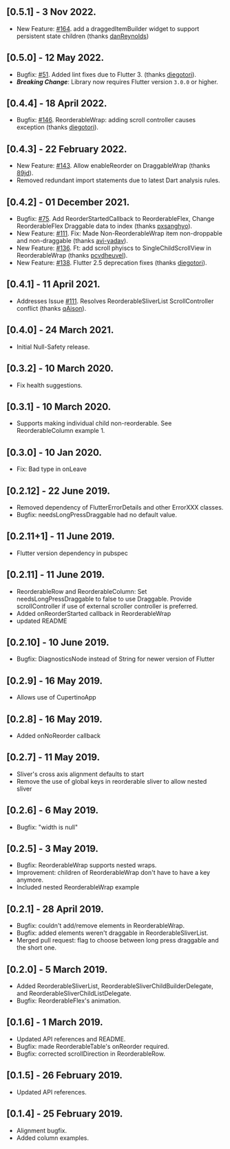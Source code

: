 ## [0.5.1] - 3 Nov 2022.
* New Feature: [#164](https://github.com/hanshengchiu/reorderables/pull/164). add a draggedItemBuilder widget to support persistent state children (thanks [danReynolds](https://github.com/danReynolds))

## [0.5.0] - 12 May 2022.
* Bugfix: [#51](https://github.com/hanshengchiu/reorderables/issues/151). Added lint fixes due to Flutter 3.
  (thanks [diegotori](https://github.com/diegotori)).
* ***Breaking Change***: Library now requires Flutter version `3.0.0` or higher.

## [0.4.4] - 18 April 2022.
* Bugfix: [#146](https://github.com/hanshengchiu/reorderables/issues/146). ReorderableWrap: adding scroll controller causes exception
  (thanks [diegotori](https://github.com/diegotori)).

## [0.4.3] - 22 February 2022.
* New Feature: [#143](https://github.com/hanshengchiu/reorderables/pull/143). Allow enableReorder on DraggableWrap
  (thanks [89jd](https://github.com/89jd)).
* Removed redundant import statements due to latest Dart analysis rules.  

## [0.4.2] - 01 December 2021.
* Bugfix: [#75](https://github.com/hanshengchiu/reorderables/issues/75). Add ReorderStartedCallback to ReorderableFlex, Change ReorderableFlex Draggable data to index
  (thanks [pxsanghyo](https://github.com/pxsanghyo)).
* New Feature: [#111](https://github.com/hanshengchiu/reorderables/pull/121). Fix: Made Non-ReorderableWrap item non-droppable and non-draggable
  (thanks [avi-yadav](https://github.com/avi-yadav)).
* New Feature: [#136](https://github.com/hanshengchiu/reorderables/pull/136). Ft: add scroll phyiscs to SingleChildScrollView in ReorderableWrap
  (thanks [pcvdheuvel](https://github.com/pcvdheuvel)).
* New Feature: [#138](https://github.com/hanshengchiu/reorderables/pull/138). Flutter 2.5 deprecation fixes
  (thanks [diegotori](https://github.com/diegotori)).
  
## [0.4.1] - 11 April 2021.
* Addresses Issue [#111](https://github.com/hanshengchiu/reorderables/issues/111). Resolves ReorderableSliverList ScrollController conflict (thanks [qAison](https://github.com/qAison)).

## [0.4.0] - 24 March 2021.

* Initial Null-Safety release.

## [0.3.2] - 10 March 2020.
* Fix health suggestions.

## [0.3.1] - 10 March 2020.
* Supports making individual child non-reorderable. See ReorderableColumn example 1.

## [0.3.0] - 10 Jan 2020.
* Fix: Bad type in onLeave

## [0.2.12] - 22 June 2019.
* Removed dependency of FlutterErrorDetails and other ErrorXXX classes.
* Bugfix: needsLongPressDraggable had no default value.

## [0.2.11+1] - 11 June 2019.
* Flutter version dependency in pubspec

## [0.2.11] - 11 June 2019.

* ReorderableRow and ReorderableColumn:
Set needsLongPressDraggable to false to use Draggable.
Provide scrollController if use of external scroller controller is preferred.
* Added onReorderStarted callback in ReorderableWrap
* updated README

## [0.2.10] - 10 June 2019.

* Bugfix: DiagnosticsNode instead of String for newer version of Flutter

## [0.2.9] - 16 May 2019.

* Allows use of CupertinoApp

## [0.2.8] - 16 May 2019.

* Added onNoReorder callback

## [0.2.7] - 11 May 2019.

* Sliver's cross axis alignment defaults to start
* Remove the use of global keys in reorderable sliver to allow nested sliver

## [0.2.6] - 6 May 2019.

* Bugfix: "width is null"

## [0.2.5] - 3 May 2019.

* Bugfix: ReorderableWrap supports nested wraps.
* Improvement: children of ReorderableWrap don't have to have a key anymore.
* Included nested ReorderableWrap example

## [0.2.1] - 28 April 2019.

* Bugfix: couldn't add/remove elements in ReorderableWrap.
* Bugfix: added elements weren't draggable in ReorderableSliverList.
* Merged pull request: flag to choose between long press draggable and the short one.

## [0.2.0] - 5 March 2019.

* Added ReorderableSliverList, ReorderableSliverChildBuilderDelegate, and ReorderableSliverChildListDelegate.
* Bugfix: ReorderableFlex's animation.

## [0.1.6] - 1 March 2019.

* Updated API references and README.
* Bugfix: made ReorderableTable's onReorder required.
* Bugfix: corrected scrollDirection in ReorderableRow.

## [0.1.5] - 26 February 2019.

* Updated API references.

## [0.1.4] - 25 February 2019.

* Alignment bugfix.
* Added column examples.
